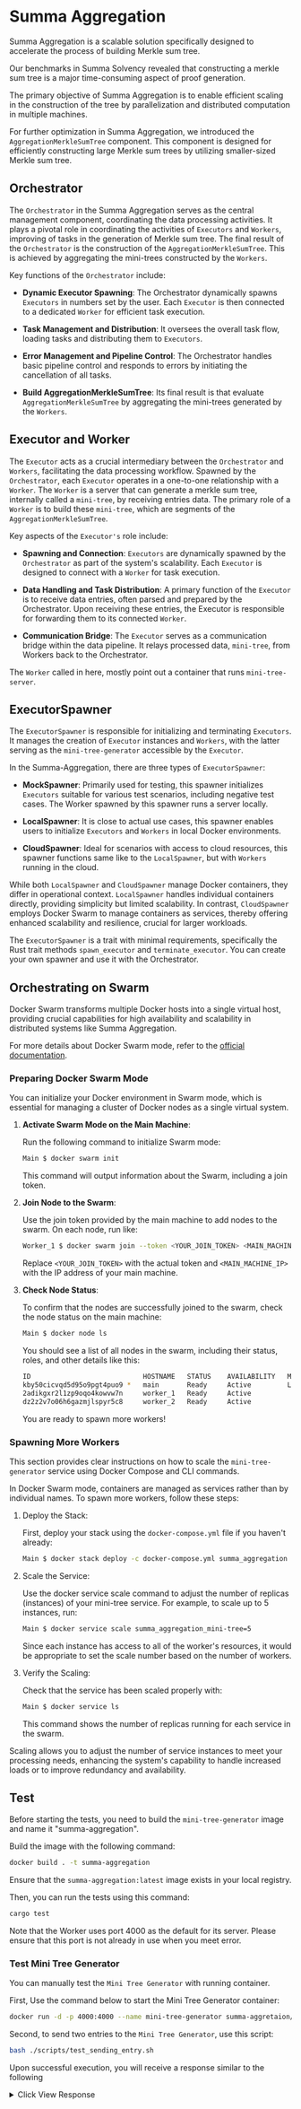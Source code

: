 # Summa Aggregation

Summa Aggregation is a scalable solution specifically designed to accelerate the process of building Merkle sum tree.

Our benchmarks in Summa Solvency revealed that constructing a merkle sum tree is a major time-consuming aspect of proof generation.

The primary objective of Summa Aggregation is to enable efficient scaling in the construction of the tree by parallelization and distributed computation in multiple machines.

For further optimization in Summa Aggregation, we introduced the `AggregationMerkleSumTree` component. This component is designed for efficiently constructing large Merkle sum trees by utilizing smaller-sized Merkle sum tree.

## Orchestrator

The `Orchestrator` in the Summa Aggregation serves as the central management component, coordinating the data processing activities. It plays a pivotal role in coordinating the activities of `Executors` and `Workers`, improving of tasks in the generation of Merkle sum tree.
The final result of the `Orchestrator` is the construction of the `AggregationMerkleSumTree`. This is achieved by aggregating the mini-trees constructed by the `Workers`.

Key functions of the `Orchestrator` include:

- **Dynamic Executor Spawning**: The Orchestrator dynamically spawns `Executors` in numbers set by the user. Each `Executor` is then connected to a dedicated `Worker` for efficient task execution.

- **Task Management and Distribution**: It oversees the overall task flow, loading tasks and distributing them to `Executors`.

- **Error Management and Pipeline Control**: The Orchestrator handles basic pipeline control and responds to errors by initiating the cancellation of all tasks.

- **Build AggregationMerkleSumTree**: Its final result is that evaluate `AggregationMerkleSumTree` by aggregating the mini-trees generated by the `Workers`.

## Executor and Worker

The `Executor` acts as a crucial intermediary between the `Orchestrator` and `Workers`, facilitating the data processing workflow. Spawned by the `Orchestrator`, each `Executor` operates in a one-to-one relationship with a `Worker`. The `Worker` is a server that can generate a merkle sum tree, internally called a `mini-tree`, by receiving entries data. The primary role of a `Worker` is to build these `mini-tree`, which are segments of the `AggregationMerkleSumTree`.

Key aspects of the `Executor's` role include:

- **Spawning and Connection**: `Executors` are dynamically spawned by the `Orchestrator` as part of the system's scalability. Each `Executor` is designed to connect with a `Worker` for task execution.

- **Data Handling and Task Distribution**: A primary function of the `Executor` is to receive data entries, often parsed and prepared by the Orchestrator. Upon receiving these entries, the Executor is responsible for forwarding them to its connected `Worker`.

- **Communication Bridge**: The `Executor` serves as a communication bridge within the data pipeline. It relays processed data, `mini-tree`, from Workers back to the Orchestrator.

The `Worker` called in here, mostly point out a container that runs `mini-tree-server`.

## ExecutorSpawner

The `ExecutorSpawner` is responsible for initializing and terminating `Executors`. It manages the creation of `Executor` instances and `Workers`, with the latter serving as the `mini-tree-generator` accessible by the `Executor`.

In the Summa-Aggregation, there are three types of `ExecutorSpawner`:

- **MockSpawner**: Primarily used for testing, this spawner initializes `Executors` suitable for various test scenarios, including negative test cases. The Worker spawned by this spawner runs a server locally.

- **LocalSpawner**: It is close to actual use cases, this spawner enables users to initialize `Executors` and `Workers` in local Docker environments.

- **CloudSpawner**: Ideal for scenarios with access to cloud resources, this spawner functions same like to the `LocalSpawner`, but with `Workers` running in the cloud.

While both `LocalSpawner` and `CloudSpawner` manage Docker containers, they differ in operational context. `LocalSpawner` handles individual containers directly, providing simplicity but limited scalability. In contrast, `CloudSpawner` employs Docker Swarm to manage containers as services, thereby offering enhanced scalability and resilience, crucial for larger workloads.

The `ExecutorSpawner` is a trait with minimal requirements, specifically the Rust trait methods `spawn_executor` and `terminate_executor`. You can create your own spawner and use it with the Orchestrator.

## Orchestrating on Swarm

Docker Swarm transforms multiple Docker hosts into a single virtual host, providing crucial capabilities for high availability and scalability in distributed systems like Summa Aggregation.

For more details about Docker Swarm mode, refer to the [official documentation](https://docs.docker.com/engine/swarm/).

### Preparing Docker Swarm Mode

You can initialize your Docker environment in Swarm mode, which is essential for managing a cluster of Docker nodes as a single virtual system.

1. **Activate Swarm Mode on the Main Machine**:
  
    Run the following command to initialize Swarm mode:

    ```bash
    Main $ docker swarm init
    ```

      This command will output information about the Swarm, including a join token.

2. **Join Node to the Swarm**:

      Use the join token provided by the main machine to add nodes to the swarm. On each node, run like:

      ```bash
      Worker_1 $ docker swarm join --token <YOUR_JOIN_TOKEN> <MAIN_MACHINE_IP>:2377
      ```

      Replace `<YOUR_JOIN_TOKEN>` with the actual token and `<MAIN_MACHINE_IP>` with the IP address of your main machine.

3. **Check Node Status**:
  
      To confirm that the nodes are successfully joined to the swarm, check the node status on the main machine:

      ```bash
      Main $ docker node ls
      ```

      You should see a list of all nodes in the swarm, including their status, roles, and other details like this:

      ```bash
      ID                            HOSTNAME   STATUS    AVAILABILITY   MANAGER STATUS   ENGINE VERSION
      kby50cicvqd5d95o9pgt4puo9 *   main       Ready     Active         Leader           20.10.12
      2adikgxr2l1zp9oqo4kowvw7n     worker_1   Ready     Active                          20.10.12
      dz2z2v7o06h6gazmjlspyr5c8     worker_2   Ready     Active                          20.10.12
      ````

      You are ready to spawn more workers!

### Spawning More Workers

This section provides clear instructions on how to scale the `mini-tree-generator` service using Docker Compose and CLI commands.

In Docker Swarm mode, containers are managed as services rather than by individual names. To spawn more workers, follow these steps:

1. Deploy the Stack:

    First, deploy your stack using the `docker-compose.yml` file if you haven't already:

    ```bash
    Main $ docker stack deploy -c docker-compose.yml summa_aggregation
    ```

2. Scale the Service:

    Use the docker service scale command to adjust the number of replicas (instances) of your mini-tree service.
    For example, to scale up to 5 instances, run:

    ```bash
    Main $ docker service scale summa_aggregation_mini-tree=5
    ```

    Since each instance has access to all of the worker's resources, it would be appropriate to set the scale number based on the number of workers.

3. Verify the Scaling:

    Check that the service has been scaled properly with:

    ```bash
    Main $ docker service ls
    ```

    This command shows the number of replicas running for each service in the swarm.

Scaling allows you to adjust the number of service instances to meet your processing needs, enhancing the system's capability to handle increased loads or to improve redundancy and availability.

## Test

Before starting the tests, you need to build the `mini-tree-generator` image and name it "summa-aggregation".

Build the image with the following command:

```bash
docker build . -t summa-aggregation
```

Ensure that the `summa-aggregation:latest` image exists in your local registry.

Then, you can run the tests using this command:

```bash
cargo test
```

Note that the Worker uses port 4000 as the default for its server.
Please ensure that this port is not already in use when you meet error.

### Test Mini Tree Generator

You can manually test the `Mini Tree Generator` with running container.

First, Use the command below to start the Mini Tree Generator container:

  ```bash
  docker run -d -p 4000:4000 --name mini-tree-generator summa-aggretaion/mini-tree
  ```

Second, to send two entries to the `Mini Tree Generator`, use this script:

  ```bash
  bash ./scripts/test_sending_entry.sh
  ```

Upon successful execution, you will receive a response similar to the following
<details>
<summary>Click View Response</summary>

```Json
{
  "root": {
    "hash": "0x2a4a7ae82b45b3800bdcd6364409e7ba9cac3d4598c546bd48952c234b5d2fb9",
    "balances": [
      "0x000000000000000000000000000000000000000000000000000000000001375f",
      "0x000000000000000000000000000000000000000000000000000000000000e9a6"
    ]
  },
  "nodes": [
    [
      {
        "hash": "0x0e113acd03b98f0bab0ef6f577245d5d008cbcc19ef2dab3608aa4f37f72a407",
        "balances": [
          "0x0000000000000000000000000000000000000000000000000000000000002e70",
          "0x000000000000000000000000000000000000000000000000000000000000a0cb"
        ]
      },
      {
        "hash": "0x17ef9d8ee0e2c8470814651413b71009a607a020214f749687384a7b7a7eb67a",
        "balances": [
          "0x00000000000000000000000000000000000000000000000000000000000108ef",
          "0x00000000000000000000000000000000000000000000000000000000000048db"
        ]
      }
    ],
    [
      {
        "hash": "0x2a4a7ae82b45b3800bdcd6364409e7ba9cac3d4598c546bd48952c234b5d2fb9",
        "balances": [
          "0x000000000000000000000000000000000000000000000000000000000001375f",
          "0x000000000000000000000000000000000000000000000000000000000000e9a6"
        ]
      }
    ]
  ],
  "depth": 1,
  "is_sorted": false
}
```

this JSON output is prettified for clarity

</details>

